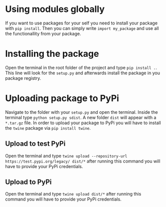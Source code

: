 # Using modules globally

If you want to use packages for your self you need to install your package with `pip install`. Then you can simply write `import my_package` and use all the functionallity from your package.

# Installing the package

Open the terminal in the root folder of the project and type `pip install .`. This line will look for the `setup.py` and afterwards install the package in you package registry.

# Uploading package to PyPi
Navigate to the folder with your `setup.py` and open the terminal. Inside the terminal type `python setup.py sdist`. A new folder `dist` will appear with a `*.tar.gz` file. In order to upload your package to PyPi you will have to install the `twine` package via `pip install twine`. 

## Upload to test PyPi
Open the terminal and type `twine upload --repository-url https://test.pypi.org/legacy/ dist/*` after running this command you will have to provide your PyPi credentials.

## Upload to PyPi
Open the terminal and type `twine upload dist/*` after running this command you will have to provide your PyPi credentials.
